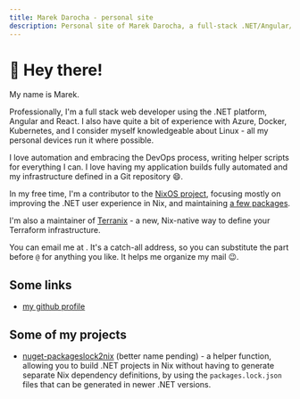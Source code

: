 ```yaml
---
title: Marek Darocha - personal site
description: Personal site of Marek Darocha, a full-stack .NET/Angular/React/Azure developer, and nixpkgs contributor
---
```


# 👋 Hey there!

My name is Marek.

Professionally, I'm a full stack web developer using the .NET platform,
Angular and React. I also have quite a bit
of experience with Azure, Docker, Kubernetes, and I consider myself
knowledgeable about Linux - all my personal devices run it where possible.

I love automation  and embracing the DevOps process, writing helper
scripts for everything I can. I love having my application builds fully
automated and my infrastructure defined in a Git repository 😄.

In my free time, I'm a contributor to the [NixOS project](https://nixos.org/),
focusing mostly on improving the .NET user experience in Nix, and maintaining
[a few packages](https://repology.org/maintainers/?search=marek%40mdarocha.pl).

I'm also a maintainer of [Terranix](https://terranix.org/) - a new, Nix-native
way to define your Terraform infrastructure.

You can email me at <a title="Email" href="#" data-email_b64="bWFyZWtAbWRhcm9jaGEucGwK"></a>.
It's a catch-all address, so you can substitute the part before `@` for
anything you like. It helps me organize my mail 😉.

## Some links

- [my github profile](https://github.com/mdarocha)

## Some of my projects

- [nuget-packageslock2nix](https://github.com/mdarocha/nuget-packageslock2nix) (better name pending) -
  a helper function, allowing you to build .NET projects in Nix without having to generate
  separate Nix dependency definitions, by using the `packages.lock.json` files that can be
  generated in newer .NET versions.
